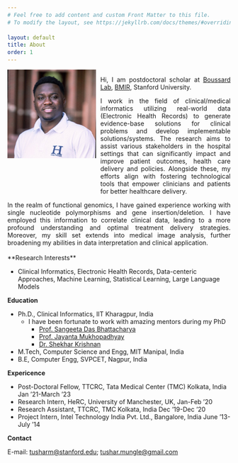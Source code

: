 ```yaml
---
# Feel free to add content and custom Front Matter to this file.
# To modify the layout, see https://jekyllrb.com/docs/themes/#overriding-theme-defaults

layout: default
title: About
order: 1
---
```


<div style="display: flex; align-items: flex-start;">	
  <img src="/media/temitope.jpeg" alt="Tushar Mungle" width="200" style="margin-right: 10px;"/> 
  <div style="text-align: justify;">
    <p>Hi, I am postdoctoral scholar at <a href="https://med.stanford.edu/boussard-lab.html">Boussard Lab</a>, <a href="https://bmir.stanford.edu/">BMIR</a>, Stanford University.</p>
    <p>I work in the field of clinical/medical informatics utilizing real-world data (Electronic Health Records) to generate evidence-base solutions for clinical problems and develop implementable solutions/systems. The research aims to assist various stakeholders in the hospital settings that can significantly impact and improve patient outcomes, health care delivery and policies. Alongside these, my efforts align with fostering technological tools that empower clinicians and patients for better healthcare delivery.
	</p>
  </div>
</div>

<div style="text-align: justify;">
In the realm of functional genomics, I have gained experience working with single nucleotide polymorphisms and gene insertion/deletion. I have employed this information to correlate clinical data, leading to a more profound understanding and optimal treatment delivery strategies. Moreover, my skill set extends into medical image analysis, further broadening my abilities in data interpretation and clinical application.

</div>
<br>
**Research Interests**

- Clinical Informatics, Electronic Health Records, Data-centeric Approaches, Machine Learning, Statistical Learning, Large Language Models

**Education**
- Ph.D., Clinical Informatics, IIT Kharagpur, India
	- I have been fortunate to work with amazing mentors during my PhD 
		- [Prof. Sangeeta Das Bhattacharya](https://doctors.christianacare.org/provider/sangeeta-das-bhattacharya/844911)
		- [Prof. Jayanta Mukhopadhyay](https://www.iitkgp.ac.in/department/CS/faculty/cs-jay)
		- [Dr. Shekhar Krishnan](https://tmckolkata.com/apps/hrd/ajax.php?target=GetTPofile&Id=23) 
- M.Tech, Computer Science and Engg, MIT Manipal, India 
- B.E, Computer Engg, SVPCET, Nagpur, India 

**Expericence**
- Post-Doctoral Fellow, TTCRC, Tata Medical Center (TMC) Kolkata, India Jan ’21-March ’23
- Research Intern, HeRC, University of Manchester, UK, Jan-Feb ’20
- Research Assistant, TTCRC, TMC Kolkata, India Dec ’19-Dec ’20
- Project Intern, Intel Technology India Pvt. Ltd., Bangalore, India June ’13-July ’14

**Contact** 

E-mail: [tusharm@stanford.edu](mailto:tusharm@stanford.edu); [tushar.mungle@gmail.com](mailto:tushar.mungle@gmail.com)
